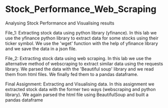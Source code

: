 # Stock_Performance_Web_Scraping
Analysing Stock Performance and Visualising results

File_1: Extracting stock data using python library (yfinance).
In this lab we use the yfinance python library to extract data for some stocks using their ticker symbol. We use the 'wget' function with the help of yfinance library and we save the data in a json file.

File_2: Extracting stock data using web scraping.
In this lab we use the alternative method of webscraping to extract similar data using the requests library. We parsed the data with the 'Beautiful soup' library and we read them from html files. We finally fed them to a pandas dataframe.

Final Assignment: Extracting and Visualising data.
In this assignment we extracted stock data with the former two ways (webscraping and python library). We again parsed the html file using BeautifulSoup and built a pandas dataframe



